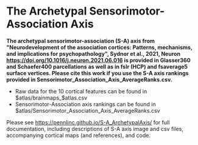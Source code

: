 # The Archetypal Sensorimotor-Association Axis

**The archetypal sensorimotor-association (S-A) axis from "Neurodevelopment of the association cortices: Patterns, mechanisms, and implications for psychopathology", Sydnor et al., 2021, Neuron https://doi.org/10.1016/j.neuron.2021.06.016 is provided in Glasser360 and Schaefer400 parcellations as well as in fslr (HCP) and fsaverage5 surface vertices. Please cite this work if you use the S-A axis rankings provided in Sensorimotor_Association_Axis_AverageRanks.csv.**

- Raw data for the 10 cortical features can be found in $atlas/brainmaps_$atlas.csv 
- Sensorimotor-Association axis rankings can be found in $atlas/Sensorimotor_Association_Axis_AverageRanks.csv

Please see https://pennlinc.github.io/S-A_ArchetypalAxis/ for full documentation, including descriptions of S-A axis image and csv files, accompanying cortical maps (and references), and code.
